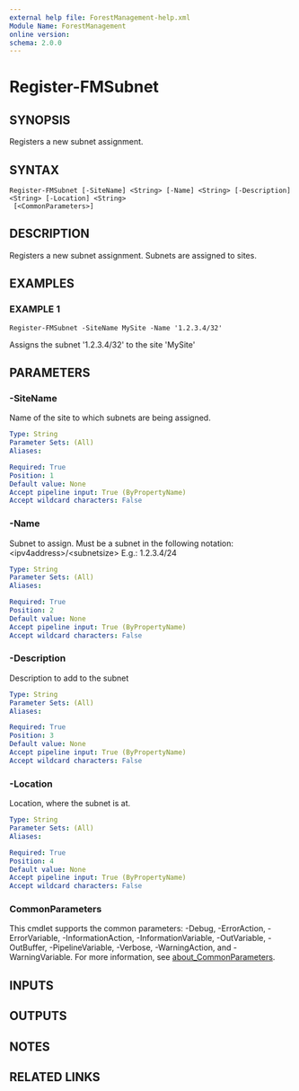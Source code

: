 ```yaml
---
external help file: ForestManagement-help.xml
Module Name: ForestManagement
online version:
schema: 2.0.0
---
```


# Register-FMSubnet

## SYNOPSIS
Registers a new subnet assignment.

## SYNTAX

```
Register-FMSubnet [-SiteName] <String> [-Name] <String> [-Description] <String> [-Location] <String>
 [<CommonParameters>]
```

## DESCRIPTION
Registers a new subnet assignment.
Subnets are assigned to sites.

## EXAMPLES

### EXAMPLE 1
```
Register-FMSubnet -SiteName MySite -Name '1.2.3.4/32'
```

Assigns the subnet '1.2.3.4/32' to the site 'MySite'

## PARAMETERS

### -SiteName
Name of the site to which subnets are being assigned.

```yaml
Type: String
Parameter Sets: (All)
Aliases:

Required: True
Position: 1
Default value: None
Accept pipeline input: True (ByPropertyName)
Accept wildcard characters: False
```

### -Name
Subnet to assign.
Must be a subnet in the following notation:
\<ipv4address\>/\<subnetsize\>
E.g.: 1.2.3.4/24

```yaml
Type: String
Parameter Sets: (All)
Aliases:

Required: True
Position: 2
Default value: None
Accept pipeline input: True (ByPropertyName)
Accept wildcard characters: False
```

### -Description
Description to add to the subnet

```yaml
Type: String
Parameter Sets: (All)
Aliases:

Required: True
Position: 3
Default value: None
Accept pipeline input: True (ByPropertyName)
Accept wildcard characters: False
```

### -Location
Location, where the subnet is at.

```yaml
Type: String
Parameter Sets: (All)
Aliases:

Required: True
Position: 4
Default value: None
Accept pipeline input: True (ByPropertyName)
Accept wildcard characters: False
```

### CommonParameters
This cmdlet supports the common parameters: -Debug, -ErrorAction, -ErrorVariable, -InformationAction, -InformationVariable, -OutVariable, -OutBuffer, -PipelineVariable, -Verbose, -WarningAction, and -WarningVariable. For more information, see [about_CommonParameters](http://go.microsoft.com/fwlink/?LinkID=113216).

## INPUTS

## OUTPUTS

## NOTES

## RELATED LINKS

